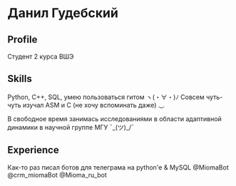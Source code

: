 # Данил Гудебский

## Profile
Студент 2 курса ВШЭ

## Skills
Python, C++, SQL, умею пользоваться гитом ヽ(・∀・)ﾉ
Совсем чуть-чуть изучал ASM и С (не хочу вспоминать даже) ._.

В свободное время занимась исследованиями в области адаптивной динамики в научной группе МГУ ¯\_(ツ)_/¯


## Experience
Как-то раз писал ботов для телеграма на python'e & MySQL @MiomaBot @crm_miomaBot @Mioma_ru_bot
